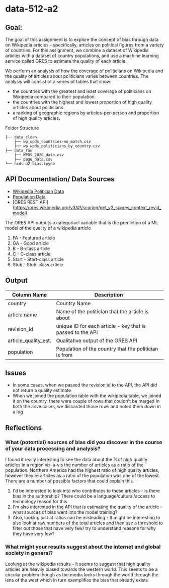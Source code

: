 # data-512-a2

## Goal:
The goal of this assignment is to explore the concept of bias through data on Wikipedia articles - specifically, articles on political figures from a variety of countries. For this assignment, we combine a dataset of Wikipedia articles with a dataset of country populations, and use a machine learning service called ORES to estimate the quality of each article.

We perform an analysis of how the coverage of politicians on Wikipedia and the quality of articles about politicians varies between countries. The analysis will consist of a series of tables that show:
- the countries with the greatest and least coverage of politicians on Wikipedia compared to their population.
- the countries with the highest and lowest proportion of high quality articles about politicians.
- a ranking of geographic regions by articles-per-person and proportion of high quality articles.

Folder Structure
```
├── data_clean
    ├── wp_wpds_countries-no_match.csv
    ├── wp_wpds_politicians_by_country.csv
├── data_raw
    ├── WPDS_2020_data.csv
    ├── page_data.csv
└── hcds-a2-bias.ipynb
```

## API Documentation/ Data Sources
- [Wikipedia Politician Data](https://figshare.com/articles/dataset/Untitled_Item/5513449)
- [Population Data](https://docs.google.com/spreadsheets/d/1CFJO2zna2No5KqNm9rPK5PCACoXKzb-nycJFhV689Iw/edit)
- [ORES REST API] (https://ores.wikimedia.org/v3/#!/scoring/get_v3_scores_context_revid_model)

The ORES API outputs a categoriacl variable that is the prediction of a ML model of the quality of a wikipedia article
1) FA - Featured article
2) GA - Good article
3) B - B-class article
4) C - C-class article
5) Start - Start-class article
6) Stub - Stub-class article

## Output
| Column Name             | Description                                     |
|-------------------------|-------------------------------------------------|
| country                 | Country Name |
| article name            | Name of the politician that the article is about|
| revision_id             | unique ID for each article - key that is passed to the API |
| article_quality_est.    | Qualitative output of the ORES API |
| population              | Population of the country that the politician is from |

## Issues
- In some cases, when we passed the revision id to the API, the API did not return a quality estimate
- When we joined the population table with the wikipedia table, we joined it on the country, there were couple of rows that couldn't be merged
In both the aove cases, we discarded those rows and noted them down in a log

## Reflections
### What (potential) sources of bias did you discover in the course of your data processing and analysis?
I found it really interesting to see the data about the %of high quality articles in a region vis-a-vis the number of articles as a ratio of the population. Northern America had the highest ratio of high quality articles, however they're articles as a ratio of the population was one of the lowest. There are a number of possible factors that could explain this. 
1) I'd be interested to look into who contributes to these articles - is there bias in the authorship? There could be a language/cultural/access to technology reason for this
2) I'm also interested in the API that is estimating the quality of the article - what sources of bias went into the model training? 
3) Also, looking just at ratios can be misleading - It might be interesting to also look at raw numbers of the total articles and then use a threshold to filter out those that have very few/ try to understand reasons for why they have very few?

### What might your results suggest about the internet and global society in general?
Looking at the wikipedia results - it seems to suggest that high quality articles are heavily biased towards the western world. This seems to be a circular problem though as the media looks through the world through the lens of the west which in turn exemplifies the bias that already exists
